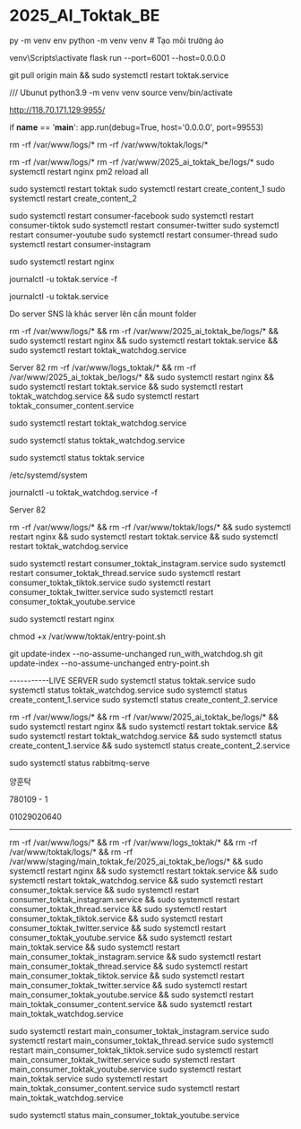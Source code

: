 # 2025_AI_Toktak_BE
py -m venv env
python -m venv venv  # Tạo môi trường ảo

venv\Scripts\activate 
flask run --port=6001 --host=0.0.0.0


git pull origin main && sudo systemctl restart toktak.service

/// Ubunut 
python3.9 -m venv venv
source venv/bin/activate



http://118.70.171.129:9955/
    

if __name__ == '__main__':
    app.run(debug=True, host='0.0.0.0', port=99553)



rm -rf /var/www/logs/*
rm -rf /var/www/toktak/logs/*

 
rm -rf /var/www/logs/*
rm -rf /var/www/2025_ai_toktak_be/logs/*
sudo systemctl restart nginx 
pm2 reload all


sudo systemctl restart toktak
sudo systemctl restart create_content_1
sudo systemctl restart create_content_2


sudo systemctl restart consumer-facebook
sudo systemctl restart consumer-tiktok
sudo systemctl restart consumer-twitter
sudo systemctl restart consumer-youtube
sudo systemctl restart consumer-thread
sudo systemctl restart consumer-instagram

sudo systemctl restart nginx 



journalctl -u toktak.service -f


journalctl -u toktak.service


Do server SNS là khác server lên cần mount folder 



rm -rf /var/www/logs/* && rm -rf /var/www/2025_ai_toktak_be/logs/* && sudo systemctl restart nginx && sudo systemctl restart toktak.service && sudo systemctl restart toktak_watchdog.service


Server 82
rm -rf /var/www/logs_toktak/* && rm -rf /var/www/2025_ai_toktak_be/logs/* && sudo systemctl restart nginx && sudo systemctl restart toktak.service && sudo systemctl restart toktak_watchdog.service && sudo systemctl restart toktak_consumer_content.service




sudo systemctl restart toktak_watchdog.service

sudo systemctl status toktak_watchdog.service

sudo systemctl status toktak.service


/etc/systemd/system


journalctl -u toktak_watchdog.service -f


Server 82

rm -rf /var/www/logs/* && rm -rf /var/www/toktak/logs/* && sudo systemctl restart nginx && sudo systemctl restart toktak.service && sudo systemctl restart toktak_watchdog.service

sudo systemctl restart consumer_toktak_instagram.service
sudo systemctl restart consumer_toktak_thread.service
sudo systemctl restart consumer_toktak_tiktok.service
sudo systemctl restart consumer_toktak_twitter.service
sudo systemctl restart consumer_toktak_youtube.service

sudo systemctl restart nginx 


chmod +x /var/www/toktak/entry-point.sh


git update-index --no-assume-unchanged run_with_watchdog.sh
git update-index --no-assume-unchanged entry-point.sh




-----------LIVE SERVER
sudo systemctl status toktak.service
sudo systemctl status toktak_watchdog.service
sudo systemctl status create_content_1.service
sudo systemctl status create_content_2.service


rm -rf /var/www/logs/* && rm -rf /var/www/2025_ai_toktak_be/logs/* && sudo systemctl restart nginx && sudo systemctl restart toktak.service && sudo systemctl restart toktak_watchdog.service && sudo systemctl status create_content_1.service && sudo systemctl status create_content_2.service



sudo systemctl status rabbitmq-serve


양훈탁

780109 - 1 

01029020640

----------------------------------

rm -rf /var/www/logs/* && rm -rf /var/www/logs_toktak/* && rm -rf /var/www/toktak/logs/* && rm -rf /var/www/staging/main_toktak_fe/2025_ai_toktak_be/logs/* && sudo systemctl restart nginx && sudo systemctl restart toktak.service && sudo systemctl restart toktak_watchdog.service && sudo systemctl restart consumer_toktak.service  && sudo systemctl restart consumer_toktak_instagram.service && sudo systemctl restart consumer_toktak_thread.service && sudo systemctl restart consumer_toktak_tiktok.service && sudo systemctl restart consumer_toktak_twitter.service && sudo systemctl restart consumer_toktak_youtube.service && sudo systemctl restart main_toktak.service  && sudo systemctl restart main_consumer_toktak_instagram.service  && sudo systemctl restart main_consumer_toktak_thread.service  && sudo systemctl restart main_consumer_toktak_tiktok.service  && sudo systemctl restart main_consumer_toktak_twitter.service  && sudo systemctl restart main_consumer_toktak_youtube.service  && sudo systemctl restart main_toktak_consumer_content.service  && sudo systemctl restart main_toktak_watchdog.service 


sudo systemctl restart main_consumer_toktak_instagram.service
sudo systemctl restart main_consumer_toktak_thread.service
sudo systemctl restart main_consumer_toktak_tiktok.service
sudo systemctl restart main_consumer_toktak_twitter.service
sudo systemctl restart main_consumer_toktak_youtube.service
sudo systemctl restart main_toktak.service
sudo systemctl restart main_toktak_consumer_content.service
sudo systemctl restart main_toktak_watchdog.service


sudo systemctl status main_consumer_toktak_youtube.service
